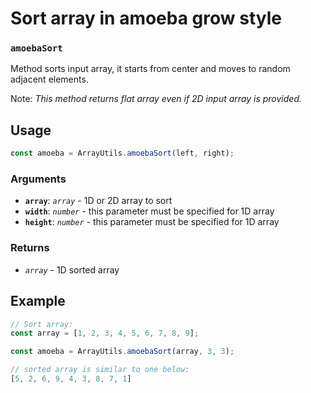 Sort array in amoeba grow style
===============================

### `amoebaSort`

Method sorts input array, it starts from center and moves to random adjacent elements.

Note: *This method returns flat array even if 2D input array is provided.*


Usage
-----

```js
const amoeba = ArrayUtils.amoebaSort(left, right);
```


### Arguments

* **`array`**: *`array`* - 1D or 2D array to sort
* **`width`**: *`number`* - this parameter must be specified for 1D array
* **`height`**: *`number`* - this parameter must be specified for 1D array


### Returns

* *`array`* - 1D sorted array


Example
-------

```js
// Sort array:
const array = [1, 2, 3, 4, 5, 6, 7, 8, 9];

const amoeba = ArrayUtils.amoebaSort(array, 3, 3);

// sorted array is similar to one below:
[5, 2, 6, 9, 4, 3, 8, 7, 1]
```
